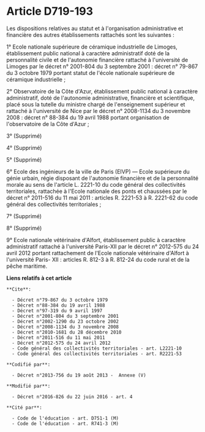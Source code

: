 # Article D719-193

Les dispositions relatives au statut et à l'organisation administrative et financière des autres établissements rattachés
sont les suivantes : 

1° Ecole nationale supérieure de céramique industrielle de Limoges, établissement public national à caractère administratif
doté de la personnalité civile et de l'autonomie financière rattaché à l'université de Limoges par le décret n° 2001-804 du 3
septembre 2001 : décret n° 79-867 du 3 octobre 1979 portant statut de l'école nationale supérieure de céramique
industrielle ; 

2° Observatoire de la Côte d'Azur, établissement public national à caractère administratif, doté de l'autonomie
administrative, financière et scientifique, placé sous la tutelle du ministre chargé de l'enseignement supérieur et rattaché
à l'université de Nice par le décret n° 2008-1134 du 3 novembre 2008 : décret n° 88-384 du 19 avril 1988 portant organisation
de l'observatoire de la Côte d'Azur ; 

3° (Supprimé) 

4° (Supprimé) 

5° (Supprimé)

6° Ecole des ingénieurs de la ville de Paris (EIVP) ― Ecole supérieure du génie urbain, régie disposant de l'autonomie
financière et de la personnalité morale au sens de l'article L. 2221-10 du code général des collectivités territoriales,
rattachée à l'Ecole nationale des ponts et chaussées par le décret n° 2011-516 du 11 mai 2011 : articles R. 2221-53 à R.
2221-62 du code général des collectivités territoriales ; 

7° (Supprimé) 

8° (Supprimé)

9° Ecole nationale vétérinaire d'Alfort, établissement public à caractère administratif rattaché à l'université Paris-XII par
le décret n° 2012-575 du 24 avril 2012 portant rattachement de l'Ecole nationale vétérinaire d'Alfort à l'université Paris-
XII : articles R. 812-3 à R. 812-24 du code rural et de la pêche maritime.

**Liens relatifs à cet article**

	**Cite**:

	  - Décret n°79-867 du 3 octobre 1979
	  - Décret n°88-384 du 19 avril 1988
	  - Décret n°97-319 du 9 avril 1997
	  - Décret n°2001-804 du 3 septembre 2001
	  - Décret n°2002-1290 du 23 octobre 2002
	  - Décret n°2008-1134 du 3 novembre 2008
	  - Décret n°2010-1681 du 28 décembre 2010
	  - Décret n°2011-516 du 11 mai 2011
	  - Décret n°2012-575 du 24 avril 2012
	  - Code général des collectivités territoriales - art. L2221-10
	  - Code général des collectivités territoriales - art. R2221-53

	**Codifié par**:

	  - Décret n°2013-756 du 19 août 2013 -  Annexe (V)

	**Modifié par**:

	  - Décret n°2016-826 du 22 juin 2016 - art. 4

	**Cité par**:

	  - Code de l'éducation - art. D751-1 (M)
	  - Code de l'éducation - art. R741-3 (M)
